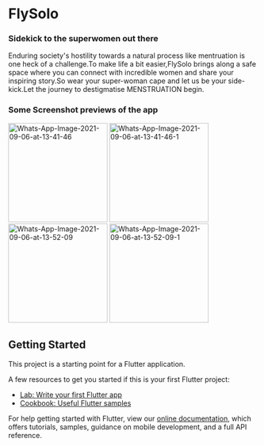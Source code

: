 # FlySolo
### Sidekick to the superwomen out there

Enduring society's hostility towards a natural process like mentruation is one heck of a challenge.To make life a bit easier,FlySolo brings along a safe space where you can connect with incredible women and share your inspiring story.So wear your super-woman cape and let us be your side-kick.Let the journey to  destigmatise MENSTRUATION begin.


### Some Screenshot previews of the app
<p>
<img src="https://i.ibb.co/CwW31Bb/Whats-App-Image-2021-09-06-at-13-41-46.jpg" alt="Whats-App-Image-2021-09-06-at-13-41-46" border="0" height="200px">
<img src="https://i.ibb.co/mhmYV4x/Whats-App-Image-2021-09-06-at-13-41-46-1.jpg" alt="Whats-App-Image-2021-09-06-at-13-41-46-1" border="0" height="200px" >
<img src="https://i.ibb.co/wBvYjsT/Whats-App-Image-2021-09-06-at-13-52-09.jpg" alt="Whats-App-Image-2021-09-06-at-13-52-09" border="0"height="200px">
<img src="https://i.ibb.co/hD9ZxhL/Whats-App-Image-2021-09-06-at-13-52-09-1.jpg" alt="Whats-App-Image-2021-09-06-at-13-52-09-1" border="0" height="200px">
  </p>


## Getting Started

This project is a starting point for a Flutter application.

A few resources to get you started if this is your first Flutter project:

- [Lab: Write your first Flutter app](https://flutter.dev/docs/get-started/codelab)
- [Cookbook: Useful Flutter samples](https://flutter.dev/docs/cookbook)

For help getting started with Flutter, view our
[online documentation](https://flutter.dev/docs), which offers tutorials,
samples, guidance on mobile development, and a full API reference.
